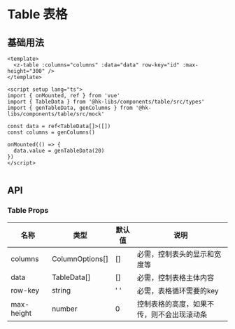 # Table 表格
## 基础用法

<z-table :columns="columns" :data="data" row-key="id" :max-height="300" />

<script setup lang="ts">
import { onMounted, ref } from 'vue'
import { TableData } from '@hk-libs/components/table/src/types'
import { genTableData, genColumns } from '@hk-libs/components/table/src/mock'

const data = ref<TableData[]>([])
const columns = genColumns()

onMounted(() => {
  data.value = genTableData(20)
})
</script>


```vue
<template>
  <z-table :columns="columns" :data="data" row-key="id" :max-height="300" />
</template>

<script setup lang="ts">
import { onMounted, ref } from 'vue'
import { TableData } from '@hk-libs/components/table/src/types'
import { genTableData, genColumns } from '@hk-libs/components/table/src/mock'

const data = ref<TableData[]>([])
const columns = genColumns()

onMounted(() => {
  data.value = genTableData(20)
})
</script>


```

## API

### Table Props

| 名称  | 类型           | 默认值    | 说明     |
| ----- | -------------- | --------- | -------- |
| columns | ColumnOptions[]    | [] | 必需，控制表头的显示和宽度等 |
| data | TableData[]   | [] | 必需，控制表格主体内容 |
| row-key | string   | ' ' | 必需，表格循环需要的key |
| max-height | number   | 0 | 控制表格的高度，如果不传，则不会出现滚动条 |

